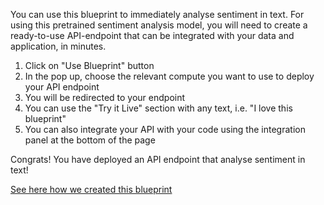 You can use this blueprint to immediately analyse sentiment in text.
For using this pretrained sentiment analysis model, you will need to create a ready-to-use API-endpoint that can be integrated with your data and application, in minutes.
1. Click on "Use Blueprint" button
2. In the pop up, choose the relevant compute you want to use to deploy your API endpoint
3. You will be redirected to your endpoint
4. You can use the "Try it Live" section with any text, i.e. "I love this blueprint"
5. You can also integrate your API with your code using the integration panel at the bottom of the page

Congrats! You have deployed an API endpoint that analyse sentiment in text!

[See here how we created this blueprint](https://github.com/cnvrg/Blueprints/tree/main/Sentiment%20Analysis)
